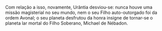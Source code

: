 ﻿Com relação a isso, novamente, Urântia desviou-se: nunca houve uma missão magisterial no seu mundo, nem o seu Filho auto-outorgado foi da ordem Avonal; o seu planeta desfrutou da honra insigne de tornar-se o planeta lar mortal do Filho Soberano, Michael de Nébadon.